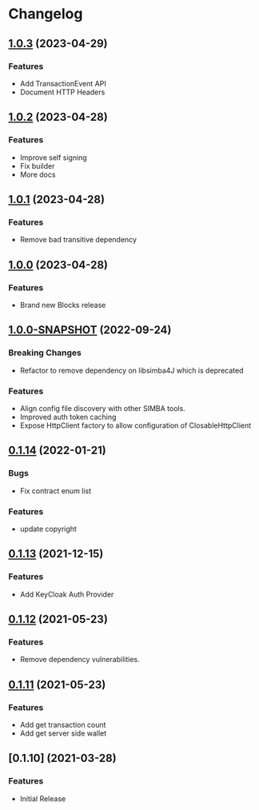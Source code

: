 # Changelog

## [1.0.3](https://github.com/SIMBAChain/libsimba4j-platform/compare/v1.0.2...v1.0.3) (2023-04-29)

### Features

* Add TransactionEvent API
* Document HTTP Headers


## [1.0.2](https://github.com/SIMBAChain/libsimba4j-platform/compare/v1.0.1...v1.0.2) (2023-04-28)

### Features

* Improve self signing
* Fix builder
* More docs

## [1.0.1](https://github.com/SIMBAChain/libsimba4j-platform/compare/v1.0.0...v1.0.1) (2023-04-28)

### Features

* Remove bad transitive dependency 

## [1.0.0](https://github.com/SIMBAChain/libsimba4j-platform/compare/v1.0.0-SNAPSHOT...v1.0.0) (2023-04-28)
                                                      
### Features

* Brand new Blocks release

## [1.0.0-SNAPSHOT](https://github.com/SIMBAChain/libsimba4j-platform/compare/v0.1.14...v1.0.0-SNAPSHOT) (2022-09-24)

### Breaking Changes

* Refactor to remove dependency on libsimba4J which is deprecated

### Features

* Align config file discovery with other SIMBA tools.
* Improved auth token caching
* Expose HttpClient factory to allow configuration of ClosableHttpClient


## [0.1.14](https://github.com/SIMBAChain/libsimba4j-platform/compare/v0.1.13...v0.1.14) (2022-01-21)

### Bugs

* Fix contract enum list

### Features

* update copyright

## [0.1.13](https://github.com/SIMBAChain/libsimba4j-platform/compare/v0.1.12...v0.1.13) (2021-12-15)

### Features

* Add KeyCloak Auth Provider

## [0.1.12](https://github.com/SIMBAChain/libsimba4j-platform/compare/v0.1.11...v0.1.12) (2021-05-23)

### Features

* Remove dependency vulnerabilities.

## [0.1.11](https://github.com/SIMBAChain/libsimba4j-platform/compare/v0.1.10...v0.1.11) (2021-05-23)

### Features

* Add get transaction count
* Add get server side wallet

## [0.1.10] (2021-03-28)

### Features

* Initial Release
